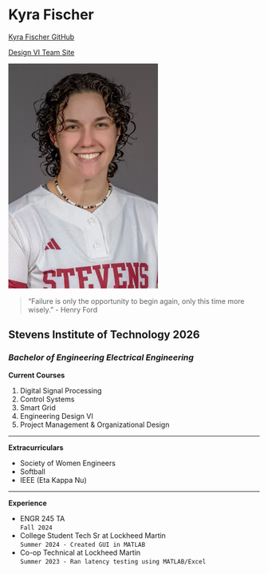 # Kyra Fischer
[Kyra Fischer GitHub](https://github.com/kyrafish7/EE322)

[Design VI Team Site](https://sites.google.com/stevens.edu/githubguardians/home)

![alt text](Softball_Headshots_Kyra_Fischer.webp)

> “Failure is only the opportunity to begin again, only this time more wisely.” - Henry Ford
## Stevens Institute of Technology 2026
### *Bachelor of Engineering Electrical Engineering*
**Current Courses**
</br>
1. Digital Signal Processing
2. Control Systems 
3. Smart Grid
4. Engineering Design VI
5. Project Management & Organizational Design
---
**Extracurriculars** 
- Society of Women Engineers
- Softball 
- IEEE (Eta Kappa Nu)
---
**Experience**
- ENGR 245 TA
  </br>
  `Fall 2024`
- College Student Tech Sr at Lockheed Martin
  </br>
  `Summer 2024 - Created GUI in MATLAB`
- Co-op Technical at Lockheed Martin
  </br>
  `Summer 2023 - Ran latency testing using MATLAB/Excel`


